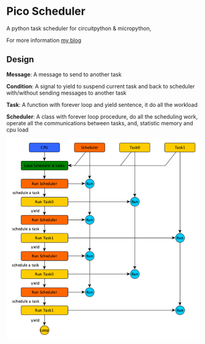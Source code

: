 # Pico Scheduler

A python task scheduler for circuitpython & micropython,

For more information [my blog](http://blog.doiturself.net/software/2023/12/20/raspberry-pi-pico-scheduler.html)


## Design

<b>Message</b>: A message to send to another task

<b>Condition</b>: A signal to yield to suspend current task and back to scheduler with/without sending messages to another task

<b>Task</b>: A function with forever loop and yield sentence, it do all the workload

<b>Scheduler</b>: A class with forever loop procedure, do all the scheduling work, operate all the communications between tasks, and, statistic memory and cpu load

![procedure](/doc/procedure.bmp?raw=true "procedure")


